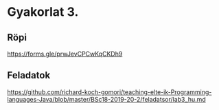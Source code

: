 # Gyakorlat 3.

## Röpi

https://forms.gle/prwJevCPCwKqCKDh9

## Feladatok

https://github.com/richard-koch-gomori/teaching-elte-ik-Programming-languages-Java/blob/master/BSc18-2019-20-2/feladatsor/lab3_hu.md

